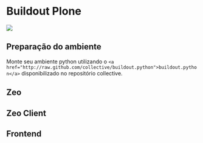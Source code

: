 # Buildout Plone

<img src="https://raw.github.com/andreclimaco/buildout.plone/master/docs/configuration.png"/>

## Preparação do ambiente

Monte seu ambiente python utilizando o ``<a href="http://raw.github.com/collective/buildout.python">buildout.python</a>`` disponibilizado no repositório collective.

## Zeo

## Zeo Client

## Frontend
